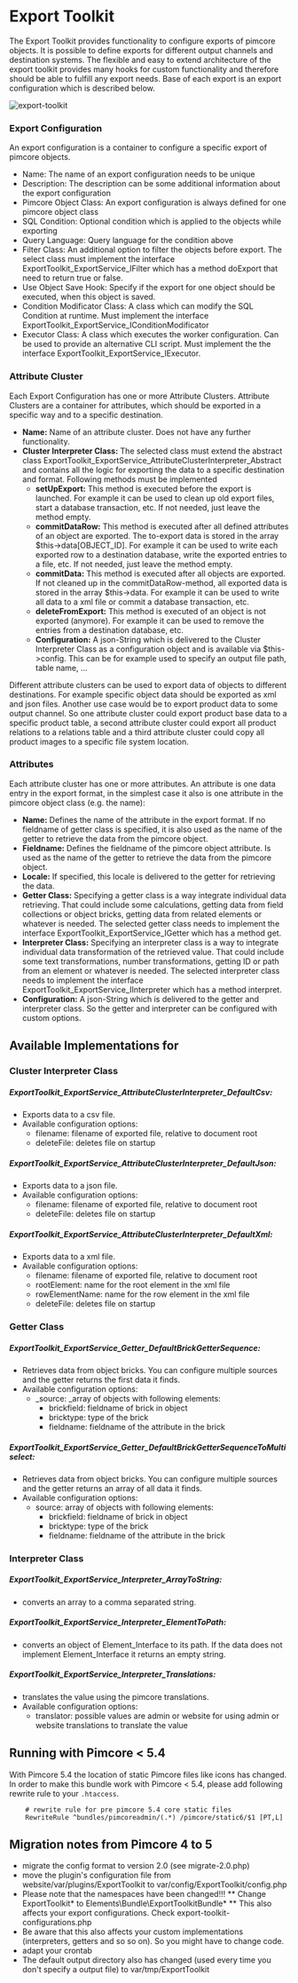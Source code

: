 # Export Toolkit
The Export Toolkit provides functionality to configure exports of pimcore objects. It is possible to define exports for different output channels and destination systems. The flexible and easy to extend architecture of the export toolkit provides many hooks for custom functionality and therefore should be able to fulfill any export needs. 
Base of each export is an export configuration which is described below.

![export-toolkit](/doc/images/export-toolkit.png)

### Export Configuration

An export configuration is a container to configure a specific export of pimcore objects.

- Name: The name of an export configuration needs to be unique
- Description: The description can be some additional information about the export configuration
- Pimcore Object Class: An export configuration is always defined for one pimcore object class
- SQL Condition: Optional condition which is applied to the objects while exporting
- Query Language: Query language for the condition above
- Filter Class: An additional option to filter the objects before export. The select class must implement the interface ExportToolkit_ExportService_IFilter which has a method doExport that need to return true or false.
- Use Object Save Hook: Specify if the export for one object should be executed, when this object is saved.
- Condition Modificator Class: A class which can modify the SQL Condition at runtime. Must implement the interface ExportToolkit_ExportService_IConditionModificator
- Executor Class: A class which executes the worker configuration. Can be used to provide an alternative CLI script. Must implement the the interface ExportToolkit_ExportService_IExecutor.



### Attribute Cluster

Each Export Configuration has one or more Attribute Clusters. Attribute Clusters are a container for attributes, which should be exported in a specific way and to a specific destination.
* **Name:** Name of an attribute cluster. Does not have any further functionality.
* **Cluster Interpreter Class:** The selected class must extend the abstract class ExportToolkit_ExportService_AttributeClusterInterpreter_Abstract and contains all the logic for exporting the data to a specific destination and format. Following methods must be implemented
  * **setUpExport:** This method is executed before the export is launched.
    For example it can be used to clean up old export files, start a database transaction, etc.
    If not needed, just leave the method empty.
  * **commitDataRow:** This method is executed after all defined attributes of an object are exported. The to-export data is stored in the array $this->data[OBJECT_ID].
    For example it can be used to write each exported row to a destination database, write the exported entries to a file, etc.
    If not needed, just leave the method empty.
  * **commitData:** This method is executed after all objects are exported. If not cleaned up in the commitDataRow-method, all exported data is stored in the array $this->data.
    For example it can be used to write all data to a xml file or commit a database transaction, etc.
  * **deleteFromExport:** This method is executed of an object is not exported (anymore).
    For example it can be used to remove the entries from a destination database, etc.
  * **Configuration:** A json-String which is delivered to the Cluster Interpreter Class as a configuration object and is available via $this->config. This can be for example used to specify an output file path, table name, …

Different attribute clusters can be used to export data of objects to different destinations. For example specific object data should be exported as xml and json files.
Another use case would be to export product data to some output channel. So one attribute cluster could export product base data to a specific product table, a second attribute cluster could export all product relations to a relations table and a third attribute cluster could copy all product images to a specific file system location.


### Attributes

Each attribute cluster has one or more attributes. An attribute is one data entry in the export format, in the simplest case it also is one attribute in the pimcore object class (e.g. the name):
* **Name:** Defines the name of the attribute in the export format. If no fieldname of getter class is specified, it is also used as the name of the getter to retrieve the data from the pimcore object.
* **Fieldname:** Defines the fieldname of the pimcore object attribute. Is used as the name of the getter to retrieve the data from the pimcore object.
* **Locale:** If specified, this locale is delivered to the getter for retrieving the data.
* **Getter Class:** Specifying a getter class is a way integrate individual data retrieving. That could include some calculations, getting data from field collections or object bricks, getting data from related elements or whatever is needed.
   The selected getter class needs to implement the interface ExportToolkit_ExportService_IGetter which has a method get.
* **Interpreter Class:** Specifying an interpreter class is a way to integrate individual data transformation of the retrieved value. That could include some text transformations, number transformations, getting ID or path from an element or whatever is needed.
   The selected interpreter class needs to implement the interface ExportToolkit_ExportService_IInterpreter which has a method interpret.
* **Configuration:** A json-String which is delivered to the getter and interpreter class. So the getter and interpreter can be configured with custom options.



## Available Implementations for

### Cluster Interpreter Class

##### ExportToolkit_ExportService_AttributeClusterInterpreter_DefaultCsv:
* Exports data to a csv file.
* Available configuration options:
  * filename: filename of exported file, relative to document root
  * deleteFile: deletes file on startup

##### ExportToolkit_ExportService_AttributeClusterInterpreter_DefaultJson:
* Exports data to a json file.
* Available configuration options:
  * filename: filename of exported file, relative to document root
  * deleteFile: deletes file on startup

##### ExportToolkit_ExportService_AttributeClusterInterpreter_DefaultXml:
* Exports data to a xml file.
* Available configuration options:
  * filename: filename of exported file, relative to document root
  * rootElement: name for the root element in the xml file
  * rowElementName: name for the row element in the xml file
  * deleteFile: deletes file on startup


### Getter Class

##### ExportToolkit_ExportService_Getter_DefaultBrickGetterSequence:
* Retrieves data from object bricks. You can configure multiple sources and the getter returns the first data it finds.
* Available configuration options:
  * _source: _array of objects with following elements:
    * brickfield: fieldname of brick in object
    * bricktype: type of the brick
    * fieldname: fieldname of the attribute in the brick

##### ExportToolkit_ExportService_Getter_DefaultBrickGetterSequenceToMultiselect:
* Retrieves data from object bricks. You can configure multiple sources and the getter returns an array of all data it finds.
* Available configuration options:
  * source: array of objects with following elements:
      * brickfield: fieldname of brick in object
      * bricktype: type of the brick
      * fieldname: fieldname of the attribute in the brick


### Interpreter Class

##### ExportToolkit_ExportService_Interpreter_ArrayToString:
* converts an array to a comma separated string.

##### ExportToolkit_ExportService_Interpreter_ElementToPath:
* converts an object of Element_Interface to its path. If the data does not implement Element_Interface it returns an empty string.

##### ExportToolkit_ExportService_Interpreter_Translations:
* translates the value using the pimcore translations.
* Available configuration options:
   * translator: possible values are admin or website for using admin or website translations to translate the value
   
  
## Running with Pimcore < 5.4
With Pimcore 5.4 the location of static Pimcore files like icons has changed. In order to make this bundle work 
with Pimcore < 5.4, please add following rewrite rule to your `.htaccess`.
```
    # rewrite rule for pre pimcore 5.4 core static files
    RewriteRule ^bundles/pimcoreadmin/(.*) /pimcore/static6/$1 [PT,L]
``` 

## Migration notes from Pimcore 4 to 5

* migrate the config format to version 2.0 (see migrate-2.0.php)
* move the plugin's configuration file from website/var/plugins/ExportToolkit to 
            var/config/ExportToolkit/config.php
* Please note that the namespaces have been changed!!!
** Change ExportToolkit\* to Elements\Bundle\ExportToolkitBundle\*
** This also affects your export configurations. Check export-toolkit-configurations.php
* Be aware that this also affects your custom implementations (interpreters, getters and so so on). So you might have to change code. 
* adapt your crontab 
* The default output directory also has changed (used every time you don't specify a output file) to var/tmp/ExportToolkit
